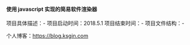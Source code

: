 #### 使用 javascript 实现的简易软件渲染器
项目具体描述：-
项目启动时间：2018.5.1
项目结束时间：-
项目文件结构：-

个人博客：https://blog.ksgin.com
